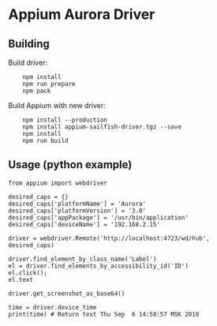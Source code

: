 # Appium Aurora Driver

## Building

Build driver:

```
    npm install
    npm run prepare
    npm pack
```

Build Appium with new driver:

```
    npm install --production
    npm install appium-sailfish-driver.tgz --save
    npm install
    npm run build
```

## Usage (python example)
```
from appium import webdriver

desired_caps = {}
desired_caps['platformName'] = 'Aurora'
desired_caps['platformVersion'] = '3.0'
desired_caps['appPackage'] = '/usr/bin/application'
desired_caps['deviceName'] = '192.168.2.15'

driver = webdriver.Remote('http://localhost:4723/wd/hub', desired_caps)

driver.find_element_by_class_name('Label')
el = driver.find_elements_by_accessibility_id('ID')
el.click();
el.text

driver.get_screenshot_as_base64()

time = driver.device_time
print(time) # Return text Thu Sep  6 14:58:57 MSK 2018
```
